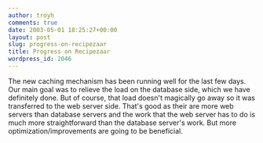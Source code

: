 ```yaml
---
author: troyh
comments: true
date: 2003-05-01 18:25:27+00:00
layout: post
slug: progress-on-recipezaar
title: Progress on Recipezaar
wordpress_id: 2046
---
```


The new caching mechanism has been running well for the last few days. Our main goal was to relieve the load on the database side, which we have definitely done. But of course, that load doesn't magically go away so it was transferred to the web server side. That's good as their are more web servers than database servers and the work that the web server has to do is much more straightforward than the database server's work. But more optimization/improvements are going to be beneficial.

